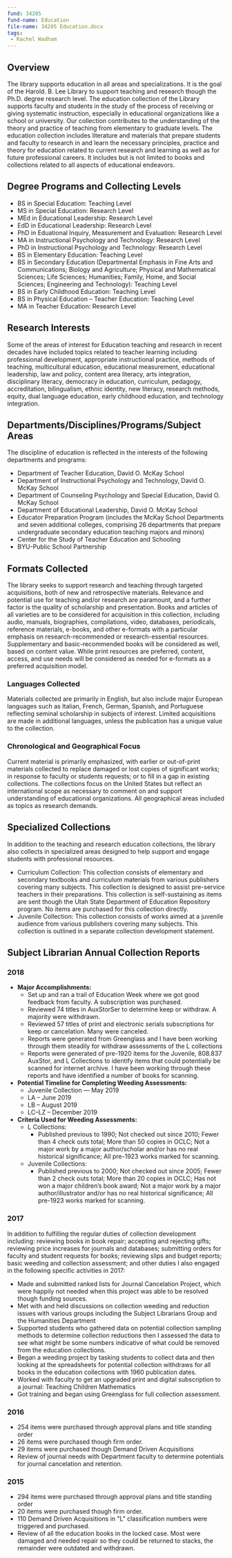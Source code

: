 ```yaml
---
fund: 34205
fund-name: Education
file-name: 34205 Education.docx
tags:
 - Rachel Wadham
---
```


## Overview

The library supports education in all areas and specializations. It is the goal of the Harold. B. Lee Library to support teaching and research though the Ph.D. degree research level. The education collection of the Library supports faculty and students in the study of the process of receiving or giving systematic instruction, especially in educational organizations like a school or university. Our collection contributes to the understanding of the theory and practice of teaching from elementary to graduate levels. The education collection includes literature and materials that prepare students and faculty to research in and learn the necessary principles, practice and theory for education related to current research and learning as well as for future professional careers. It includes but is not limited to books and collections related to all aspects of educational endeavors.

## Degree Programs and Collecting Levels

- BS in Special Education: Teaching Level
- MS in Special Education: Research Level
- MEd in Educational Leadership: Research Level
- EdD in Educational Leadership: Research Level
- PhD in Eduational Inquiry, Measurement and Evaluation: Research Level
- MA in Instructional Psychology and Technology: Research Level
- PhD in Instructional Psychology and Technology: Research Level
- BS in Elementary Education: Teaching Level
- BS in Secondary Education (Departmental Emphasis in Fine Arts and Communications; Biology and Agriculture; Physical and Mathematical Sciences; Life Sciences; Humanities; Family, Home, and Social Sciences; Engineering and Technology): Teaching Level
- BS in Early Childhood Education: Teaching Level
- BS in Physical Education – Teacher Education: Teaching Level
- MA in Teacher Education: Research Level

## Research Interests

Some of the areas of interest for Education teaching and research in recent decades have included topics related to teacher learning including professional development, appropriate instructional practice, methods of teaching, multicultural education, educational measurement, educational leadership, law and policy, content area literacy, arts integration, disciplinary literacy, democracy in education, curriculum, pedagogy, accreditation, bilingualism, ethnic identity, new literacy, research methods, equity, dual language education, early childhood education, and technology integration.

## Departments/<wbr>Disciplines/<wbr>Programs/<wbr>Subject Areas

The discipline of education is reflected in the interests of the following departments and programs:

- Department of Teacher Education, David O. McKay School
- Department of Instructional Psychology and Technology, David O. McKay School
- Department of Counseling Psychology and Special Education, David O. McKay School
- Department of Educational Leadership, David O. McKay School
- Educator Preparation Program (includes the McKay School Departments and seven additional colleges, comprising 26 departments that prepare undergraduate secondary education teaching majors and minors)
- Center for the Study of Teacher Education and Schooling
- BYU-Public School Partnership

## Formats Collected

The library seeks to support research and teaching through targeted acquisitions, both of new and retrospective materials. Relevance and potential use for teaching and/or research are paramount, and a further factor is the quality of scholarship and presentation. Books and articles of all varieties are to be considered for acquisition in this collection, including audio, manuals, biographies, compilations, video, databases, periodicals, reference materials, e-books, and other e-formats with a particular emphasis on research-recommended or research-essential resources. Supplementary and basic-recommended books will be considered as well, based on content value. While print resources are preferred, content, access, and use needs will be considered as needed for e-formats as a preferred acquisition model.

### Languages Collected

Materials collected are primarily in English, but also include major European languages such as Italian, French, German, Spanish, and Portuguese reflecting seminal scholarship in subjects of interest. Limited acquisitions are made in additional languages, unless the publication has a unique value to the collection.

### Chronological and Geographical Focus

Current material is primarily emphasized, with earlier or out-of-print materials collected to replace damaged or lost copies of significant works; in response to faculty or students requests; or to fill in a gap in existing collections. The collections focus on the United States but reflect an international scope as necessary to comment on and support understanding of educational organizations. All geographical areas included as topics as research demands.

## Specialized Collections

In addition to the teaching and research education collections, the library also collects in specialized areas designed to help support and engage students with professional resources.

- Curriculum Collection: This collection consists of elementary and secondary textbooks and curriculum materials from various publishers covering many subjects. This collection is designed to assist pre-service teachers in their preparations. This collection is self-sustaining as items are sent though the Utah State Department of Education Repository program. No items are purchased for this collection directly.
- Juvenile Collection: This collection consists of works aimed at a juvenile audience from various publishers covering many subjects. This collection is outlined in a separate collection development statement.

## Subject Librarian Annual Collection Reports

### 2018

- **Major Accomplishments:**
    - Set up and ran a trail of Education Week where we got good feedback from faculty. A subscription was purchased. 
    - Reviewed 74 titles in AuxStorSer to determine keep or withdraw. A majority were withdrawn.
    - Reviewed 57 titles of print and electronic serials subscriptions for keep or cancelation. Many were canceled.
    - Reports were generated from Greenglass and I have been working through them steadily for withdraw assessments of the L collections
    - Reports were generated of pre-1920 items for the Juvenile, 808.837 AuxStor, and L Collections to identify items that could potentially be scanned for internet archive. I have been working through these reports and have identified a number of books for scanning.
- **Potential Timeline for Completing Weeding Assessments:**
    - Juvenile Collection — May 2019
    - LA – June 2019
    - LB – August 2019
    - LC–LZ – December 2019
- **Criteria Used for Weeding Assessments:**
    - L Collections:
        - Published previous to 1990; Not checked out since 2010; Fewer than 4 check outs total; More than 50 copies in OCLC; Not a major work by a major author/scholar and/or has no real historical significance; All pre-1923 works marked for scanning.
    - Juvenile Collections:
        - Published previous to 2000; Not checked out since 2005; Fewer than 2 check outs total; More than 20 copies in OCLC; Has not won a major children’s book award; Not a major work by a major author/illustrator and/or has no real historical significance; All pre-1923 works marked for scanning.

### 2017
In addition to fulfilling the regular duties of collection development including: reviewing books in book repair; accepting and rejecting gifts; reviewing price increases for journals and databases; submitting orders for faculty and student requests for books; reviewing slips and budget reports; basic weeding and collection assessment; and other duties I also engaged in the following specific activities in 2017:

- Made and submitted ranked lists for Journal Cancelation Project, which were happily not needed when this project was able to be resolved though funding sources.
- Met with and held discussions on collection weeding and reduction issues with various groups including the Subject Librarians Group and the Humanities Department
- Supported students who gathered data on potential collection sampling methods to determine collection reductions then I assessed the data to see what might be some numbers indicative of what could be removed from the education collections.  
- Began a weeding project by tasking students to collect data and then looking at the spreadsheets for potential collection withdraws for all books in the education collections with 1960 publication dates.
- Worked with faculty to get an upgraded print and digital subscription to a journal: Teaching Children Mathematics
- Got training and began using Greenglass for full collection assessment.


### 2016

- 254 items were purchased through approval plans and title standing order
- 26 items were purchased though firm order.
- 29 items were purchased though Demand Driven Acquisitions
- Review of journal needs with Department faculty to determine potentials for journal cancelation and retention.

### 2015

- 294 items were purchased through approval plans and title standing order
- 20 items were purchased though firm order.
- 110 Demand Driven Acquisitions in &quot;L&quot; classification numbers were triggered and purchased.
- Review of all the education books in the locked case. Most were damaged and needed repair so they could be returned to stacks, the remainder were outdated and withdrawn.
